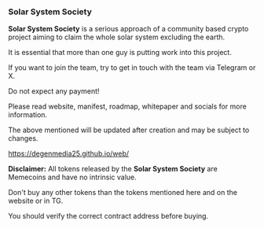### Solar System Society

**Solar System Society** is a serious approach of a community based crypto project aiming to claim the whole solar system excluding the earth.

It is essential that more than one guy is putting work into this project.

If you want to join the team, try to get in touch with the team via Telegram or X.

Do not expect any payment!

Please read website, manifest, roadmap, whitepaper and socials for more information.

The above mentioned will be updated after creation and may be subject to changes.

https://degenmedia25.github.io/web/


**Disclaimer:** All tokens released by the **Solar System Society** are Memecoins and have no intrinsic value.

Don't buy any other tokens than the tokens mentioned here and on the website or in TG.

You should verify the correct contract address before buying.
